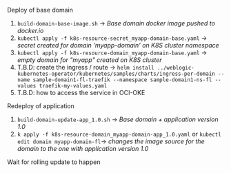 
Deploy of base domain

 1. `build-domain-base-image.sh` -> _Base domain docker image pushed to docker.io_
 2. `kubectl apply -f k8s-resource-secret_myapp-domain-base.yaml` -> _secret created for domain 'myapp-domain' on K8S cluster namespace_
 3. `kubectl apply -f k8s-resource-domain_myapp-domain-base.yaml` -> _empty domain for "myapp" created on K8S cluster_
 4. T.B.D: create the ingress / route -> `helm install ../weblogic-kubernetes-operator/kubernetes/samples/charts/ingress-per-domain --name sample-domain1-fl-traefik --namespace sample-domain1-ns-fl --values traefik-my-values.yaml`
 5. T.B.D: how to access the service in OCI-OKE

Redeploy of application

 1. `build-domain-update-app_1.0.sh` -> _Base domain + application version 1.0_
 2. `k apply -f k8s-resource-domain_myapp-domain-app_1.0.yaml` or `kubectl edit domain myapp-domain-fl`-> _changes the image source for the domain to the one with application version 1.0_
 
Wait for rolling update to happen
